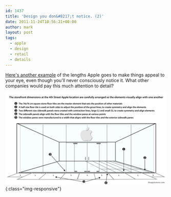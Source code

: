 ```yaml
---
id: 1437
title: 'Design you don&#8217;t notice. (2)'
date: 2011-11-24T10:56:21+00:00
author: mark
layout: post
tags:
  - apple
  - design
  - retail
  - details
---
```

[Here's another example](http://www.ifoapplestore.com/db/2011/08/29/apples-designers-work-towards-storefront-symmetry/) of the lengths Apple goes to make things appeal to your eye, even though you'll never consciously notice it. What other companies would pay this much attention to detail?

![Apple Store front alignment - image by ifoAppleStore](images/ifoapplestore-4th-street-storefront_aligned.gif){:class="img-responsive"}
